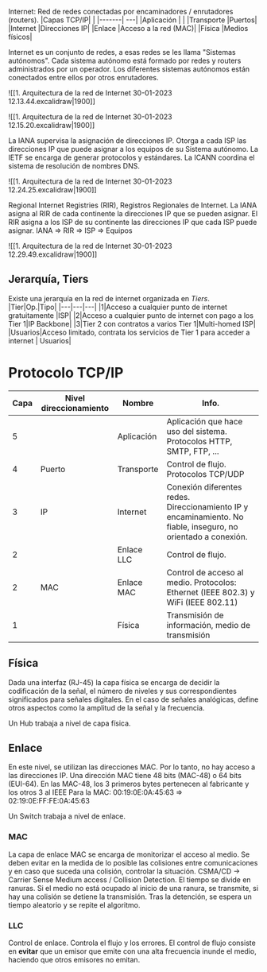 Internet: Red de redes conectadas por encaminadores / enrutadores (routers).
|Capas TCP/IP| |
|-------| ---|
|Aplicación | |
|Transporte |Puertos| 
|Internet |Direcciones IP| 
|Enlace |Acceso a la red (MAC)|
|Física |Medios físicos|

Internet es un conjunto de redes, a esas redes se les llama "Sistemas autónomos".  Cada sistema autónomo está formado por redes y routers administrados por un operador. Los diferentes sistemas autónomos están conectados entre ellos por otros enrutadores.

![[1. Arquitectura de la red de Internet 30-01-2023 12.13.44.excalidraw|1900]]

![[1. Arquitectura de la red de Internet 30-01-2023 12.15.20.excalidraw|1900]]

La IANA supervisa la asignación de direcciones IP. Otorga a cada ISP las direcciones IP que puede asignar a los equipos de su Sistema autónomo.
La IETF se encarga de generar protocolos y estándares.
La ICANN coordina el sistema de resolución de nombres DNS.

![[1. Arquitectura de la red de Internet 30-01-2023 12.24.25.excalidraw|1900]]

Regional Internet Registries (RIR), Registros Regionales de Internet.
La IANA asigna al RIR de cada continente la direcciones IP que se pueden asignar. El RIR asigna a los ISP de su continente las direcciones IP que cada ISP puede asignar.
	IANA => RIR => ISP => Equipos

![[1. Arquitectura de la red de Internet 30-01-2023 12.29.49.excalidraw|1900]]

## Jerarquía, Tiers
Existe una jerarquía en la red de internet organizada en *Tiers*.
|Tier|Op.|Tipo|
|---|---|---|
|1|Acceso a cualquier punto de internet gratuitamente |ISP|
|2|Acceso a cualquier punto de internet con pago a los Tier 1|IP Backbone|
|3|Tier 2 con contratos a varios Tier 1|Multi-homed ISP|
|Usuarios|Acceso limitado, contrata los servicios de Tier 1 para acceder a internet | Usuarios|


# Protocolo TCP/IP
| Capa | Nivel direccionamiento | Nombre | Info. |
|--|--|--|--|
|5||Aplicación|Aplicación que hace uso del sistema. Protocolos HTTP, SMTP, FTP, ...|
|4 | Puerto | Transporte | Control de flujo. Protocolos TCP/UDP |
|3 | IP | Internet | Conexión diferentes redes. Direccionamiento IP y encaminamiento. No fiable, inseguro, no orientado a conexión.|
|2||Enlace LLC| Control de flujo.|
|2|MAC|Enlace MAC| Control de acceso al medio. Protocolos: Ethernet (IEEE 802.3) y WiFi (IEEE 802.11)|
|1 || Física| Transmisión de información, medio de transmisión|

## Física
Dada una interfaz (RJ-45) la capa física se encarga de decidir la codificación de la señal, el número de niveles y sus correspondientes significados para señales digitales. En el caso de señales analógicas, define otros aspectos como la amplitud de la señal y la frecuencia.

Un Hub trabaja a nivel de capa física.

## Enlace
En este nivel, se utilizan las direcciones MAC. Por lo tanto, no hay acceso a las direcciones IP. Una dirección MAC tiene 48 bits (MAC-48) o 64 bits (EUI-64).
En las MAC-48, los 3 primeros bytes pertenecen al fabricante y los otros 3 al IEEE
Para la MAC: 00:19:0E:0A:45:63 => 02:19:0E:FF:FE:0A:45:63

Un Switch trabaja a nivel de enlace.

### MAC
La capa de enlace MAC se encarga de monitorizar el acceso al medio. Se deben evitar en la medida de lo posible las colisiones entre comunicaciones y en caso que suceda una colisión, controlar la situación.
CSMA/CD → Carrier Sense Medium access / Collision Detection.
El tiempo se divide en ranuras. Si el medio no está ocupado al inicio de una ranura, se transmite, si hay una colisión se detiene la transmisión. Tras la detención, se espera un tiempo aleatorio y se repite el algoritmo.

### LLC
Control de enlace. Controla el flujo y los errores. El control de flujo consiste en **evitar** que un emisor que emite con una alta frecuencia inunde el medio, haciendo que otros emisores no emitan.